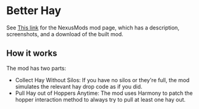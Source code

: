 # Better Hay


See [This link](http://www.nexusmods.com/stardewvalley/mods/1430?) for the NexusMods mod page, which has a description, screenshots, and a download of the built mod.

## How it works

The mod has two parts:
- Collect Hay Without Silos: If you have no silos or they're full, the mod simulates the relevant hay drop code as if you did.
- Pull Hay out of Hoppers Anytime: The mod uses Harmony to patch the hopper interaction method to always try to pull at least one hay out.
